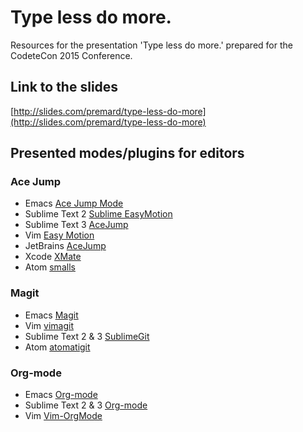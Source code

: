 Type less do more.
==================
Resources for the presentation 'Type less do more.' prepared for the CodeteCon 2015 Conference.

## Link to the slides
[http://slides.com/premard/type-less-do-more](http://slides.com/premard/type-less-do-more)

## Presented modes/plugins for editors

### Ace Jump
- Emacs [Ace Jump Mode](https://github.com/winterTTr/ace-jump-mode)
- Sublime Text 2 [Sublime EasyMotion](https://github.com/tednaleid/sublime-EasyMotion)
- Sublime Text 3 [AceJump](https://github.com/ice9js/ace-jump-sublime)
- Vim [Easy Motion](https://github.com/easymotion/vim-easymotion)
- JetBrains [AceJump](https://github.com/johnlindquist/AceJump)
- Xcode [XMate](https://github.com/PrideChung/XMate)
- Atom [smalls](https://github.com/t9md/atom-smalls)

### Magit
- Emacs [Magit](https://github.com/magit/magit)
- Vim [vimagit](https://github.com/jreybert/vimagit)
- Sublime Text 2 & 3 [SublimeGit](https://sublimegit.net)
- Atom [atomatigit](https://github.com/diiq/atomatigit)

### Org-mode
- Emacs [Org-mode](https://github.com/jwiegley/org-mode)
- Sublime Text 2 & 3 [Org-mode](https://github.com/danielmagnussons/orgmode)
- Vim [Vim-OrgMode](https://github.com/jceb/vim-orgmode)